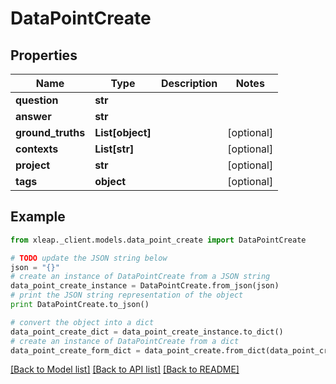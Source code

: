 # DataPointCreate


## Properties

Name | Type | Description | Notes
------------ | ------------- | ------------- | -------------
**question** | **str** |  | 
**answer** | **str** |  | 
**ground_truths** | **List[object]** |  | [optional] 
**contexts** | **List[str]** |  | [optional] 
**project** | **str** |  | [optional] 
**tags** | **object** |  | [optional] 

## Example

```python
from xleap._client.models.data_point_create import DataPointCreate

# TODO update the JSON string below
json = "{}"
# create an instance of DataPointCreate from a JSON string
data_point_create_instance = DataPointCreate.from_json(json)
# print the JSON string representation of the object
print DataPointCreate.to_json()

# convert the object into a dict
data_point_create_dict = data_point_create_instance.to_dict()
# create an instance of DataPointCreate from a dict
data_point_create_form_dict = data_point_create.from_dict(data_point_create_dict)
```
[[Back to Model list]](../README.md#documentation-for-models) [[Back to API list]](../README.md#documentation-for-api-endpoints) [[Back to README]](../README.md)


